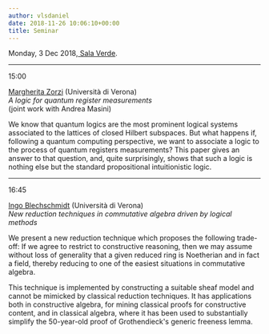 ```yaml
---
author: vlsdaniel
date: 2018-11-26 10:06:10+00:00
title: Seminar
---
```


Monday, 3 Dec 2018,[ Sala Verde](https://www.di.univr.it/?ent=luogo&id=220&lang=it).

___

15:00

[Margherita Zorzi](http://profs.sci.univr.it/~zorzim/) (Università di Verona)\
_A logic for quantum register measurements_\
(joint work with Andrea Masini)

We know that quantum logics are the most prominent logical systems associated to the lattices of closed Hilbert subspaces. But what happens if, following a quantum computing perspective, we want to associate a logic to the process of quantum registers measurements? This paper gives an answer to that question, and, quite surprisingly, shows that such a logic is nothing else but the standard propositional intuitionistic logic.

___

16:45

[Ingo Blechschmidt](https://www.ingo-blechschmidt.eu/) (Università di Verona)\
_New reduction techniques in commutative algebra driven by logical methods_

We present a new reduction technique which proposes the following trade-off: If we agree to restrict to constructive reasoning, then we may assume without loss of generality that a given reduced ring is Noetherian and in fact a field, thereby reducing to one of the easiest situations in commutative algebra.

This technique is implemented by constructing a suitable sheaf model and cannot be mimicked by classical reduction techniques. It has applications both in constructive algebra, for mining classical proofs for constructive content, and in classical algebra, where it has been used to substantially simplify the 50-year-old proof of Grothendieck's generic freeness lemma.
